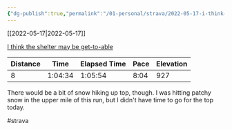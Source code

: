 ```yaml
---
{"dg-publish":true,"permalink":"/01-personal/strava/2022-05-17-i-think-the-shelter-may-be-get-to-able/"}
---
```



[[2022-05-17\|2022-05-17]]

[I think the shelter may be get-to-able](https://www.strava.com/activities/7160411119)

| Distance | Time    | Elapsed Time | Pace | Elevation |
| -------- | ------- | ------------ | ---- | --------- |
| 8        | 1:04:34 | 1:05:54      | 8:04 | 927       |


There would be a bit of snow hiking up top, though. I was hitting patchy snow in the upper mile of this run, but I didn't have time to go for the top today.

#strava
